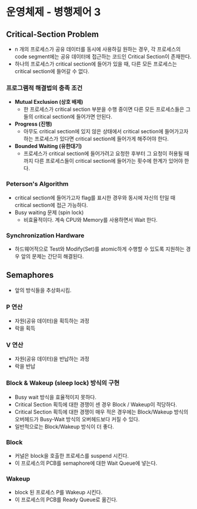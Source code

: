 # 운영체제 - 병행제어 3

## Critical-Section Problem

- n 개의 프로세스가 공유 데이터를 동시에 사용하길 원하는 경우, 각 프로세스의 code segment에는 공유 데이터에 접근하는 코드인 Critical Section이 존재한다.
- 하나의 프로세스가 critical section에 들어가 있을 때, 다른 모든 프로세스는 critical section에 들어갈 수 없다.

### 프로그램적 해결법의 충족 조건

- **Mutual Exclusion (상호 배제)**
  - 한 프로세스가 critical section 부분을 수행 중이면 다른 모든 프로세스들은 그들의 critical section에 들어가면 안된다.
- **Progress (진행)**
  - 아무도 critical section에 있지 않은 상태에서 critical section에 들어가고자 하는 프로세스가 있다면 critical section에 들어가게 해주어야 한다.
- **Bounded Waiting (유한대기)**
  - 프로세스가 critical section에 들어가려고 요청한 후부터 그 요청이 허용될 때까지 다른 프로세스들이 critical section에 들어가는 횟수에 한계가 있어야 한다.

### Peterson's Algorithm

- critical section에 들어가고자 flag를 표시한 경우와 동시에 자신의 턴일 때 critical section에 접근 가능하다.
- Busy waiting 문제 (spin lock)
  - 비효율적이다. 계속 CPU와 Memory를 사용하면서 Wait 한다.

### Synchronization Hardware

- 하드웨어적으로 Test와 Modify(Set)를 atomic하게 수행할 수 있도록 지원하는 경우 앞의 문제는 간단히 해결된다.



## Semaphores

- 앞의 방식들을 추상화시킴.

### **P 연산**

- 자원(공유 데이터)을 획득하는 과정
- 락을 획득

### **V 연산**

- 자원(공유 데이터)을 반납하는 과정
- 락을 반납

### **Block & Wakeup (sleep lock) 방식의 구현**

- Busy wait 방식을 효율적이지 못하다.
- Critical Section 획득에 대한 경쟁이 센 경우 Block / Wakeup이 적당하다.
- Critical Section 획득에 대한 경쟁이 매우 적은 경우에는 Block/Wakeup 방식의 오버헤드가 Busy-Wait 방식의 오버헤드보다 커질 수 있다.
- 일반적으로는 Block/Wakeup 방식이 더 좋다.

### **Block**

- 커널은 block을 호출한 프로세스를 suspend 시킨다.
- 이 프로세스의 PCB를 semaphore에 대한 Wait Queue에 넣는다.

### **Wakeup**

- block 된 프로세스 P를 Wakeup 시킨다.
- 이 프로세스의 PCB를 Ready Queue로 옮긴다.
